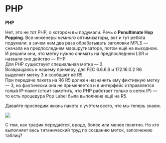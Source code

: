 # PHP

**PHP**

Нет, это не тот PHP, о котором вы подумали. Речь о **Penultimate Hop Popping**. Все инженеры _немного_ оптимизаторы, вот и тут ребята подумали: а зачем нам два раза обрабатывать заголовки MPLS — сначала на предпоследнем маршрутизаторе, потом ещё на выходном.  
И решили они, что метку нужно снимать на предпоследнем LSR и назвали сие действо — PHP.  
Для PHP существует специальная метка — 3.  
Возвращаясь к нашему примеру, для FEC 6.6.6.6 и 172.16.0.2 R6 выделяет метку 3 и сообщает её R5.  
При передаче пакета на R6 R5 должен назначить ему фиктивную метку — 3, но фактически она не применяется и в интерфейс отправляется голый IP-пакет \(стоит заметить, что PHP работает только в сетях IP\) — то есть процедура Pop Label была выполнена ещё на R5.

Давайте проследим жизнь пакета с учётом всего, что мы теперь знаем.

![](../../../.gitbook/assets/2c74499985d7463da7e67beac679038f-1.gif)

С тем, как трафик передаётся, вроде, более или менее понятно. Но кто выполняет весь титанический труд по созданию меток, заполнению таблиц?

